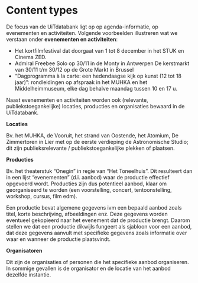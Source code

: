 ---
---

# Content types

De focus van de UiTdatabank ligt op op agenda-informatie, op evenementen en activiteiten. Volgende voorbeelden illustreren wat we verstaan onder **evenementen en activiteiten**:

* Het kortfilmfestival dat doorgaat van 1 tot 8 december in het STUK en Cinema ZED.
* Admiral Freebee Solo op 30/11 in de Monty in Antwerpen
De kerstmarkt van 30/11 t/m 30/12 op de Grote Markt in Brussel
* “Dagprogramma à la carte: een hedendaagse kijk op kunst (12 tot 18 jaar)”: rondleidingen op afspraak in het MUHKA en het Middelheimmuseum, elke dag behalve maandag tussen 10 en 17 u.

Naast evenementen en activiteiten worden ook (relevante, publiekstoegankelijke) locaties, producties en organisaties bewaard in de UiTdatabank.

**Locaties**

Bv. het MUHKA, de Vooruit, het strand van Oostende, het Atomium, De Zimmertoren in Lier met op de eerste verdieping de Astronomische Studio; dit zijn publieksrelevante / publiekstoegankelijke plekken of plaatsen.

**Producties**

Bv. het theaterstuk “Onegin” in regie van “Het Toneelhuis”. Dit resulteert dan in een lijst “evenementen” (d.i. aanbod) waar de productie effectief opgevoerd wordt. Producties zijn dus potentieel aanbod, klaar om georganiseerd te worden (een voorstelling, concert, tentoonstelling, workshop, cursus, film edm).

Een productie bevat algemene gegevens ivm een bepaald aanbod zoals titel, korte beschrijving, afbeeldingen enz. Deze gegevens worden eventueel gekopieerd naar het evenement dat de productie brengt. Daarom stellen we dat een productie dikwijls fungeert als sjabloon voor een aanbod, dat deze gegevens aanvult met specifieke gegevens zoals informatie over waar en wanneer de productie plaatsvindt.

**Organisatoren**

Dit zijn de organisaties of personen die het specifieke aanbod organiseren. In sommige gevallen is de organisator en de locatie van het aanbod dezelfde instantie.
